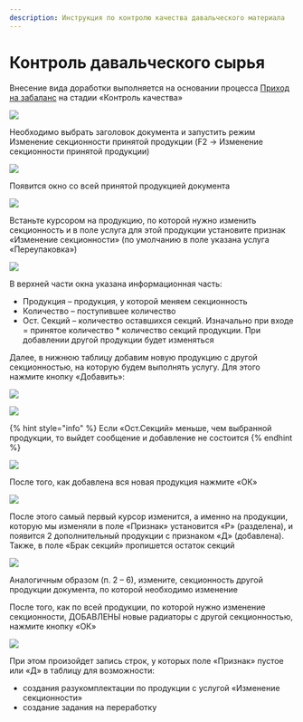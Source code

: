 ```yaml
---
description: Инструкция по контролю качества давальческого материала
---
```


# Контроль давальческого сырья

Внесение вида доработки выполняется на основании процесса [Приход на забаланс](../../uchet/postuplenie-tovarov-i-uslug/prikhod-na-zabalans.md) на стадии «Контроль качества»

![](<../../.gitbook/assets/unknown (27).png>)

Необходимо выбрать заголовок документа и запустить режим Изменение секционности принятой продукции (F2 -> Изменение секционности принятой продукции)

![](<../../.gitbook/assets/unknown (4).png>)

Появится окно со всей принятой продукцией документа

![](<../../.gitbook/assets/unknown (1).png>)

Встаньте курсором на продукцию, по которой нужно изменить секционность и в поле услуга для этой продукции установите признак «Изменение секционности» (по умолчанию в поле указана услуга «Переупаковка»)

![](<../../.gitbook/assets/unknown (12).png>)

В верхней части окна указана информационная часть:&#x20;

* Продукция – продукция, у которой меняем секционность
* Количество – поступившее количество
* Ост. Секций – количество оставшихся секций. Изначально при входе = принятое количество \* количество секций продукции. При добавлении другой продукции будет изменяться

Далее, в нижнюю таблицу добавим новую продукцию с другой секционностью, на которую будем выполнять услугу. Для этого нажмите кнопку «Добавить»:&#x20;

&#x20;

![](<../../.gitbook/assets/unknown (35).png>)

![](<../../.gitbook/assets/unknown (19).png>)

{% hint style="info" %}
Если «Ост.Секций» меньше, чем выбранной продукции, то выйдет сообщение и добавление не состоится&#x20;
{% endhint %}

![](../../.gitbook/assets/unknown.png)

&#x20;После того, как добавлена вся новая продукция нажмите «ОК»&#x20;

![](<../../.gitbook/assets/unknown (29).png>)

&#x20;После этого самый первый курсор изменится, а именно на продукции, которую мы изменяли в поле «Признак» установится «Р» (разделена), и появится 2 дополнительный продукции с признаком «Д» (добавлена). Также, в поле «Брак секций» пропишется остаток секций&#x20;

![](<../../.gitbook/assets/unknown (6).png>)

&#x20;Аналогичным образом (п. 2 – 6), измените, секционность  другой продукции документа, по которой необходимо изменение

После того, как по всей продукции, по которой нужно изменение секционности, ДОБАВЛЕНЫ новые радиаторы с другой секционностью, нажмите кнопку «ОК»&#x20;

![](<../../.gitbook/assets/unknown (22).png>)

При этом произойдет запись строк, у которых поле «Признак» пустое или «Д» в таблицу для возможности: &#x20;

* создания разукомплектации по продукции с услугой «Изменение секционности»
* создание задания на переработку
